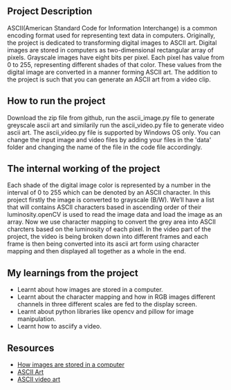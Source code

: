 ## Project Description
ASCII(American Standard Code for Information Interchange) is a common encoding format used for representing text data in computers. Originally, the project is dedicated to transforming digital images to ASCII art. Digital images are stored in computers as two-dimensional rectangular array of pixels. Grayscale images have eight bits per pixel. Each pixel has value from 0 to 255, representing different shades of that color. These values from the digital image are converted in a manner forming ASCII art. The addition to the project is such that you can generate an ASCII art from a video clip.

## How to run the project
Download the zip file from github, run the ascii_image.py file to generate greyscale ascii art and similarily run the ascii_video.py file to generate video ascii art.
The ascii_video.py file is supported by Windows OS only.
You can change the input image and video files by adding your files in the 'data' folder and changing the name of the file in the code file accordingly.

## The internal working of the project
Each shade of the digital image color is represented by a number in the interval of 0 to 255 which can be denoted by an ASCII character.
In this project firstly the image is converted to grayscale (B/W). We’ll have a list that will contains ASCII characters based in ascending order of their luminosity.openCV is used to read the image data and load the image as an array. Now we use character mapping to convert the grey area into ASCII charcters based on the luminosity of each pixel.
In the video part of the project, the video is being broken down into different frames and each frame is then being converted into its ascii art form using character mapping and then displayed all together as a whole in the end.

## My learnings from the project
* Learnt about how images are stored in a computer. 
* Learnt about the character mapping and how in RGB images different channels in three different scales are fed to the display screen.
* Learnt about python libraries like opencv and pillow for image manipulation.
* Learnt how to asciify a video.

## Resources
* [How images are stored in a computer](https://alekya3.medium.com/how-images-are-stored-in-a-computer-f364d11b4e93)
* [ASCII Art](https://en.wikipedia.org/wiki/ASCII_art#Types_and_styles)
* [ASCII video art](https://medium.com/nerd-for-tech/doing-networked-video-ascii-art-in-python-4725b3ee552b)
